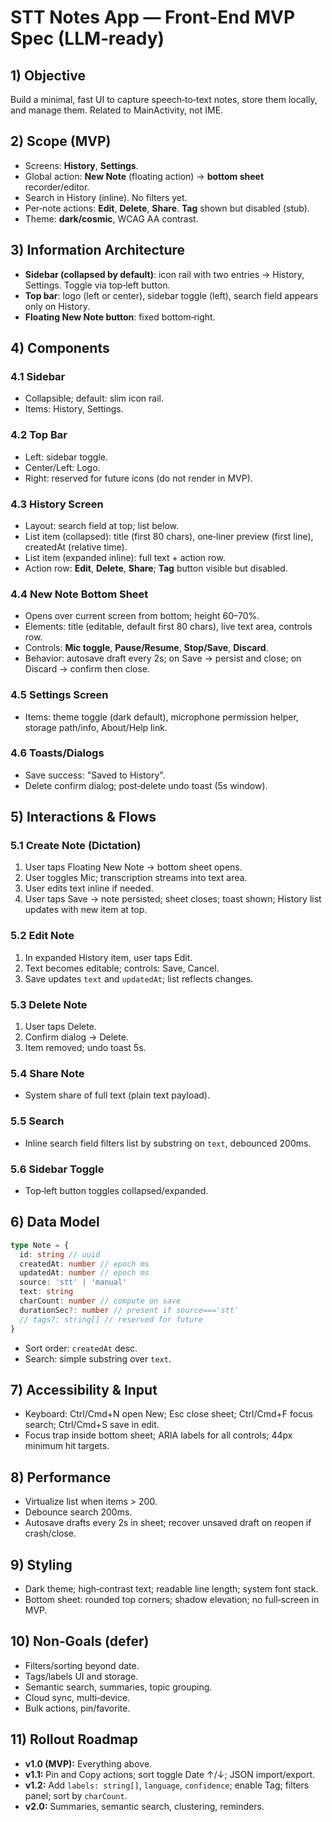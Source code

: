 # STT Notes App — Front-End MVP Spec (LLM‑ready)

## 1) Objective

Build a minimal, fast UI to capture speech‑to‑text notes, store them locally, and manage them. Related to MainActivity, not IME. 

## 2) Scope (MVP)

* Screens: **History**, **Settings**.
* Global action: **New Note** (floating action) → **bottom sheet** recorder/editor.
* Search in History (inline). No filters yet.
* Per‑note actions: **Edit**, **Delete**, **Share**. **Tag** shown but disabled (stub).
* Theme: **dark/cosmic**, WCAG AA contrast.

## 3) Information Architecture

* **Sidebar (collapsed by default)**: icon rail with two entries → History, Settings. Toggle via top‑left button.
* **Top bar**: logo (left or center), sidebar toggle (left), search field appears only on History.
* **Floating New Note button**: fixed bottom‑right.

## 4) Components

### 4.1 Sidebar

* Collapsible; default: slim icon rail.
* Items: History, Settings.

### 4.2 Top Bar

* Left: sidebar toggle.
* Center/Left: Logo.
* Right: reserved for future icons (do not render in MVP).

### 4.3 History Screen

* Layout: search field at top; list below.
* List item (collapsed): title (first 80 chars), one‑liner preview (first line), createdAt (relative time).
* List item (expanded inline): full text + action row.
* Action row: **Edit**, **Delete**, **Share**; **Tag** button visible but disabled.

### 4.4 New Note Bottom Sheet

* Opens over current screen from bottom; height 60–70%.
* Elements: title (editable, default first 80 chars), live text area, controls row.
* Controls: **Mic toggle**, **Pause/Resume**, **Stop/Save**, **Discard**.
* Behavior: autosave draft every 2s; on Save → persist and close; on Discard → confirm then close.

### 4.5 Settings Screen

* Items: theme toggle (dark default), microphone permission helper, storage path/info, About/Help link.

### 4.6 Toasts/Dialogs

* Save success: "Saved to History".
* Delete confirm dialog; post‑delete undo toast (5s window).

## 5) Interactions & Flows

### 5.1 Create Note (Dictation)

1. User taps Floating New Note → bottom sheet opens.
2. User toggles Mic; transcription streams into text area.
3. User edits text inline if needed.
4. User taps Save → note persisted; sheet closes; toast shown; History list updates with new item at top.

### 5.2 Edit Note

1. In expanded History item, user taps Edit.
2. Text becomes editable; controls: Save, Cancel.
3. Save updates `text` and `updatedAt`; list reflects changes.

### 5.3 Delete Note

1. User taps Delete.
2. Confirm dialog → Delete.
3. Item removed; undo toast 5s.

### 5.4 Share Note

* System share of full text (plain text payload).

### 5.5 Search

* Inline search field filters list by substring on `text`, debounced 200ms.

### 5.6 Sidebar Toggle

* Top‑left button toggles collapsed/expanded.

## 6) Data Model

```ts
type Note = {
  id: string // uuid
  createdAt: number // epoch ms
  updatedAt: number // epoch ms
  source: 'stt' | 'manual'
  text: string
  charCount: number // compute on save
  durationSec?: number // present if source==='stt'
  // tags?: string[] // reserved for future
}
```

* Sort order: `createdAt` desc.
* Search: simple substring over `text`.

## 7) Accessibility & Input

* Keyboard: Ctrl/Cmd+N open New; Esc close sheet; Ctrl/Cmd+F focus search; Ctrl/Cmd+S save in edit.
* Focus trap inside bottom sheet; ARIA labels for all controls; 44px minimum hit targets.

## 8) Performance

* Virtualize list when items > 200.
* Debounce search 200ms.
* Autosave drafts every 2s in sheet; recover unsaved draft on reopen if crash/close.

## 9) Styling

* Dark theme; high‑contrast text; readable line length; system font stack.
* Bottom sheet: rounded top corners; shadow elevation; no full‑screen in MVP.

## 10) Non‑Goals (defer)

* Filters/sorting beyond date.
* Tags/labels UI and storage.
* Semantic search, summaries, topic grouping.
* Cloud sync, multi‑device.
* Bulk actions, pin/favorite.

## 11) Rollout Roadmap

* **v1.0 (MVP):** Everything above.
* **v1.1:** Pin and Copy actions; sort toggle Date ↑/↓; JSON import/export.
* **v1.2:** Add `labels: string[]`, `language`, `confidence`; enable Tag; filters panel; sort by `charCount`.
* **v2.0:** Summaries, semantic search, clustering, reminders.
